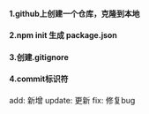#### 1.github上创建一个仓库，克隆到本地

#### 2.npm init 生成 package.json

#### 3.创建.gitignore

#### 4.commit标识符
add: 新增
update: 更新
fix: 修复bug
